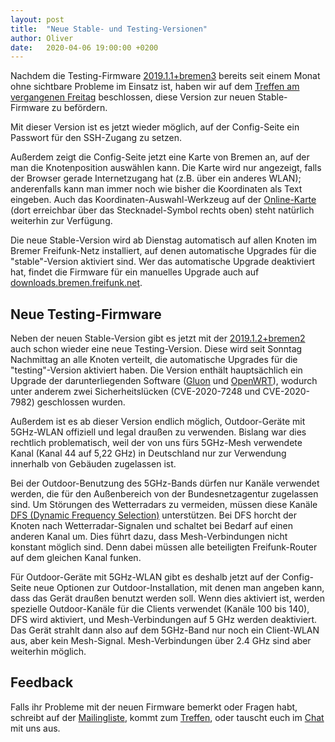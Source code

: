 ```yaml
---
layout: post
title:  "Neue Stable- und Testing-Versionen"
author: Oliver
date:   2020-04-06 19:00:00 +0200
---
```

Nachdem die Testing-Firmware [2019.1.1+bremen3](https://wiki.bremen.freifunk.net/Firmware/Changelog#freifunk-bremen-versionen_2019-1-1-bremen3)
bereits seit einem Monat ohne sichtbare Probleme im Einsatz ist,
haben wir auf dem [Treffen am vergangenen Freitag](https://wiki.bremen.freifunk.net/Treffen/2020_04_03) beschlossen,
diese Version zur neuen Stable-Firmware zu befördern.

Mit dieser Version ist es jetzt wieder möglich, auf der Config-Seite ein Passwort für den SSH-Zugang zu setzen.

Außerdem zeigt die Config-Seite jetzt eine Karte von Bremen an, auf der man die Knotenposition auswählen kann.
Die Karte wird nur angezeigt, falls der Browser gerade Internetzugang hat (z.B. über ein anderes WLAN);
anderenfalls kann man immer noch wie bisher die Koordinaten als Text eingeben.
Auch das Koordinaten-Auswahl-Werkzeug auf der [Online-Karte](https://map.bremen.freifunk.net/)
(dort erreichbar über das Stecknadel-Symbol rechts oben) steht natürlich weiterhin zur Verfügung.

Die neue Stable-Version wird ab Dienstag automatisch auf allen Knoten im Bremer Freifunk-Netz installiert,
auf denen automatische Upgrades für die "stable"-Version aktiviert sind.
Wer das automatische Upgrade deaktiviert hat,
findet die Firmware für ein manuelles Upgrade auch auf [downloads.bremen.freifunk.net](https://downloads.bremen.freifunk.net/firmware/all/2019.1.1+bremen3/).


## Neue Testing-Firmware

Neben der neuen Stable-Version gibt es jetzt mit der [2019.1.2+bremen2](https://wiki.bremen.freifunk.net/Firmware/Changelog#freifunk-bremen-versionen_2019-1-2-bremen2)
auch schon wieder eine neue Testing-Version.
Diese wird seit Sonntag Nachmittag an alle Knoten verteilt, die automatische Upgrades für die "testing"-Version aktiviert haben.
Die Version enthält hauptsächlich ein Upgrade der darunterliegenden Software ([Gluon](https://wiki.freifunk.net/Gluon) und [OpenWRT](https://openwrt.org/)),
wodurch unter anderem zwei Sicherheitslücken (CVE-2020-7248 und CVE-2020-7982) geschlossen wurden.

Außerdem ist es ab dieser Version endlich möglich, Outdoor-Geräte mit 5GHz-WLAN offiziell und legal draußen zu verwenden.
Bislang war dies rechtlich problematisch, weil der von uns fürs 5GHz-Mesh verwendete Kanal (Kanal 44 auf 5,22 GHz)
in Deutschland nur zur Verwendung innerhalb von Gebäuden zugelassen ist.

Bei der Outdoor-Benutzung des 5GHz-Bands dürfen nur Kanäle verwendet werden,
die für den Außenbereich von der Bundesnetzagentur zugelassen sind.
Um Störungen des Wetterradars zu vermeiden, müssen diese Kanäle [DFS (Dynamic Frequency Selection)](https://de.wikipedia.org/wiki/Dynamic_Frequency_Selection) unterstützen.
Bei DFS horcht der Knoten nach Wetterradar-Signalen und schaltet bei Bedarf auf einen anderen Kanal um.
Dies führt dazu, dass Mesh-Verbindungen nicht konstant möglich sind.
Denn dabei müssen alle beteiligten Freifunk-Router auf dem gleichen Kanal funken.

Für Outdoor-Geräte mit 5GHz-WLAN gibt es deshalb jetzt auf der Config-Seite neue Optionen zur Outdoor-Installation,
mit denen man angeben kann, dass das Gerät draußen benutzt werden soll.
Wenn dies aktiviert ist, werden spezielle Outdoor-Kanäle für die Clients verwendet (Kanäle 100 bis 140),
DFS wird aktiviert, und Mesh-Verbindungen auf 5 GHz werden deaktiviert.
Das Gerät strahlt dann also auf dem 5GHz-Band nur noch ein Client-WLAN aus, aber kein Mesh-Signal.
Mesh-Verbindungen über 2.4 GHz sind aber weiterhin möglich.


## Feedback

Falls ihr Probleme mit der neuen Firmware bemerkt oder Fragen habt,
schreibt auf der [Mailingliste](https://lists.bremen.freifunk.net/mailman/listinfo/ff-bremen/),
kommt zum [Treffen](/kontakt.html#treffen),
oder tauscht euch im [Chat](https://webirc.hackint.org/#ircs://irc.hackint.org/#ffhb?nick=Gast_?) mit uns aus.
